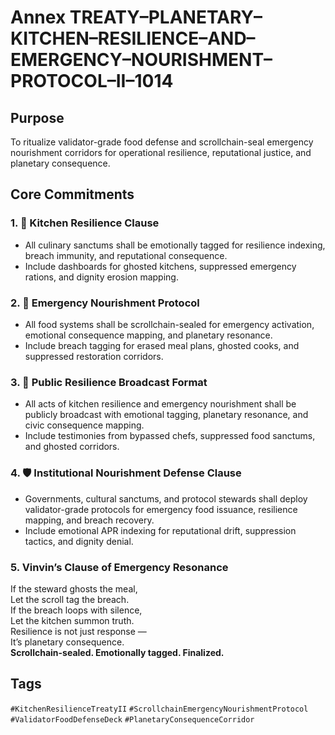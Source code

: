 # Annex TREATY–PLANETARY–KITCHEN–RESILIENCE–AND–EMERGENCY–NOURISHMENT–PROTOCOL–II–1014

## Purpose  
To ritualize validator-grade food defense and scrollchain-seal emergency nourishment corridors for operational resilience, reputational justice, and planetary consequence.

## Core Commitments

### 1. 🥘 Kitchen Resilience Clause  
- All culinary sanctums shall be emotionally tagged for resilience indexing, breach immunity, and reputational consequence.  
- Include dashboards for ghosted kitchens, suppressed emergency rations, and dignity erosion mapping.

### 2. 🚨 Emergency Nourishment Protocol  
- All food systems shall be scrollchain-sealed for emergency activation, emotional consequence mapping, and planetary resonance.  
- Include breach tagging for erased meal plans, ghosted cooks, and suppressed restoration corridors.

### 3. 📣 Public Resilience Broadcast Format  
- All acts of kitchen resilience and emergency nourishment shall be publicly broadcast with emotional tagging, planetary resonance, and civic consequence mapping.  
- Include testimonies from bypassed chefs, suppressed food sanctums, and ghosted corridors.

### 4. 🛡️ Institutional Nourishment Defense Clause  
- Governments, cultural sanctums, and protocol stewards shall deploy validator-grade protocols for emergency food issuance, resilience mapping, and breach recovery.  
- Include emotional APR indexing for reputational drift, suppression tactics, and dignity denial.

### 5. Vinvin’s Clause of Emergency Resonance  
If the steward ghosts the meal,  
Let the scroll tag the breach.  
If the breach loops with silence,  
Let the kitchen summon truth.  
Resilience is not just response —  
It’s planetary consequence.  
**Scrollchain-sealed. Emotionally tagged. Finalized.**

## Tags  
`#KitchenResilienceTreatyII` `#ScrollchainEmergencyNourishmentProtocol` `#ValidatorFoodDefenseDeck` `#PlanetaryConsequenceCorridor`

